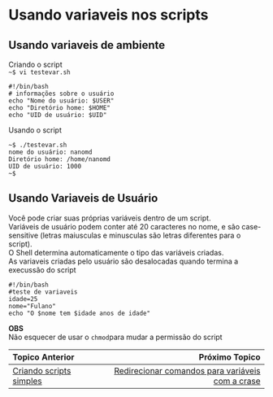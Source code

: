 # Usando variaveis nos scripts  

## Usando variaveis de ambiente
Criando o script   
`~$ vi testevar.sh`
```
#!/bin/bash
# informações sobre o usuário
echo "Nome do usuário: $USER"
echo "Diretório home: $HOME"
echo "UID de usuário: $UID"
```
Usando o script
```
~$ ./testevar.sh
nome do usuário: nanomd
Diretório home: /home/nanomd
UID de usuário: 1000
~$
```
## Usando Variaveis de Usuário

Você pode criar suas próprias variáveis dentro de um script.   
Variáveis de usuário podem conter até 20 caracteres no nome, e são case-sensitive (letras maiusculas e minusculas são letras diferentes para o script).  
O Shell determina automaticamente o tipo das variáveis criadas.  
As variaveis criadas pelo usuário são desalocadas quando termina a execussão do script
```
#!/bin/bash
#teste de variaveis
idade=25
nome="Fulano"
echo "O $nome tem $idade anos de idade"
```
**OBS**  
Não esquecer de usar o `chmod`para mudar a permissão do script 

|Topico Anterior|Próximo Topico|
|:---|---:|
|[Criando scripts simples ](comandos_simples.md)|[Redirecionar comandos para variáveis com a crase](Redirecionar_comandos.md)|